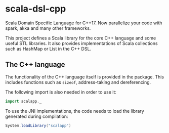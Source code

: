 # scala-dsl-cpp
Scala Domain Specific Language for C++17. Now parallelize your code with spark, akka and many other frameworks.

This project defines a Scala library for the core C++ language and some useful STL
libraries. It also provides implementations of Scala collections such as HashMap
or List in the C++ DSL.

The C++ language
-------------------

The functionality of the C++ language itself is provided in the package.
This includes functions such as `sizeof`, address-taking and dereferencing.

The following import
is also needed in order to use it:

```scala
import scalapp._
```

To use the JNI implementations, the code needs to load the library
generated during compilation:

```scala
System.loadLibrary("scalapp")
```